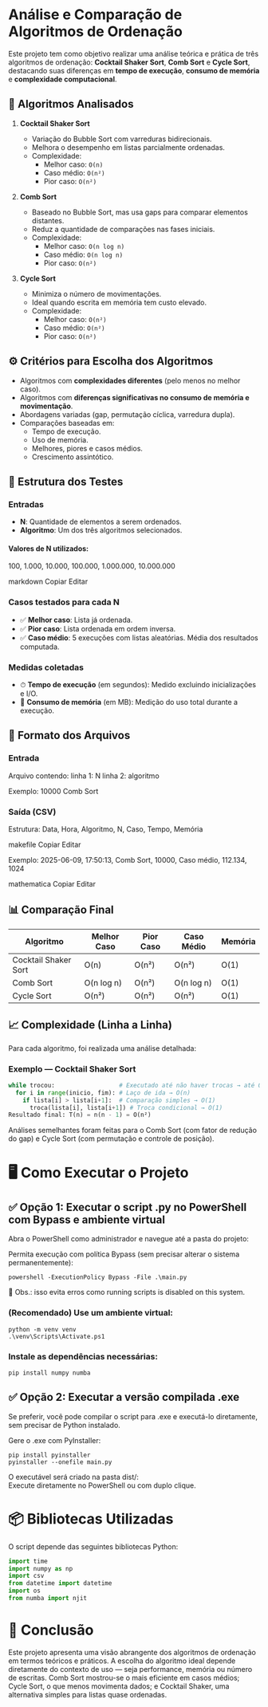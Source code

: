 # Análise e Comparação de Algoritmos de Ordenação

Este projeto tem como objetivo realizar uma análise teórica e prática de três algoritmos de ordenação: **Cocktail Shaker Sort**, **Comb Sort** e **Cycle Sort**, destacando suas diferenças em **tempo de execução**, **consumo de memória** e **complexidade computacional**.

## 📌 Algoritmos Analisados

1. **Cocktail Shaker Sort**  
   - Variação do Bubble Sort com varreduras bidirecionais.
   - Melhora o desempenho em listas parcialmente ordenadas.
   - Complexidade:  
     - Melhor caso: `O(n)`  
     - Caso médio: `O(n²)`  
     - Pior caso: `O(n²)`

2. **Comb Sort**  
   - Baseado no Bubble Sort, mas usa gaps para comparar elementos distantes.
   - Reduz a quantidade de comparações nas fases iniciais.
   - Complexidade:  
     - Melhor caso: `O(n log n)`  
     - Caso médio: `O(n log n)`  
     - Pior caso: `O(n²)`

3. **Cycle Sort**  
   - Minimiza o número de movimentações.
   - Ideal quando escrita em memória tem custo elevado.
   - Complexidade:  
     - Melhor caso: `O(n²)`  
     - Caso médio: `O(n²)`  
     - Pior caso: `O(n²)`

## ⚙️ Critérios para Escolha dos Algoritmos

- Algoritmos com **complexidades diferentes** (pelo menos no melhor caso).
- Algoritmos com **diferenças significativas no consumo de memória e movimentação**.
- Abordagens variadas (gap, permutação cíclica, varredura dupla).
- Comparações baseadas em:
  - Tempo de execução.
  - Uso de memória.
  - Melhores, piores e casos médios.
  - Crescimento assintótico.

## 🧪 Estrutura dos Testes

### Entradas
- **N**: Quantidade de elementos a serem ordenados.
- **Algoritmo**: Um dos três algoritmos selecionados.

#### Valores de N utilizados:
100, 1.000, 10.000, 100.000, 1.000.000, 10.000.000

markdown
Copiar
Editar

### Casos testados para cada N
- ✅ **Melhor caso**: Lista já ordenada.
- ✅ **Pior caso**: Lista ordenada em ordem inversa.
- ✅ **Caso médio**: 5 execuções com listas aleatórias. Média dos resultados computada.

### Medidas coletadas
- ⏱ **Tempo de execução** (em segundos): Medido excluindo inicializações e I/O.
- 🧠 **Consumo de memória** (em MB): Medição do uso total durante a execução.

## 📁 Formato dos Arquivos

### Entrada
Arquivo contendo:
linha 1: N
linha 2: algoritmo

Exemplo:
10000
Comb Sort


### Saída (CSV)
Estrutura:
Data, Hora, Algoritmo, N, Caso, Tempo, Memória

makefile
Copiar
Editar

Exemplo:
2025-06-09, 17:50:13, Comb Sort, 10000, Caso médio, 112.134, 1024

mathematica
Copiar
Editar

## 📊 Comparação Final

| Algoritmo            | Melhor Caso | Pior Caso | Caso Médio | Memória |
|----------------------|-------------|-----------|------------|---------|
| Cocktail Shaker Sort | O(n)        | O(n²)     | O(n²)      | O(1)    |
| Comb Sort            | O(n log n)  | O(n²)     | O(n log n) | O(1)    |
| Cycle Sort           | O(n²)       | O(n²)     | O(n²)      | O(1)    |

## 📈 Complexidade (Linha a Linha)

Para cada algoritmo, foi realizada uma análise detalhada:

### Exemplo — Cocktail Shaker Sort

```python
while trocou:                  # Executado até não haver trocas → até O(n)
  for i in range(inicio, fim): # Laço de ida → O(n)
    if lista[i] > lista[i+1]:  # Comparação simples → O(1)
      troca(lista[i], lista[i+1]) # Troca condicional → O(1)
Resultado final: T(n) = n(n - 1) = O(n²)

```

Análises semelhantes foram feitas para o Comb Sort (com fator de redução do gap) e Cycle Sort (com permutação e controle de posição).

# 🖥️ Como Executar o Projeto
## ✅ Opção 1: Executar o script .py no PowerShell com Bypass e ambiente virtual
Abra o PowerShell como administrador e navegue até a pasta do projeto:

Permita execução com política Bypass (sem precisar alterar o sistema permanentemente):
```
powershell -ExecutionPolicy Bypass -File .\main.py
```
🔐 Obs.: isso evita erros como running scripts is disabled on this system.

### (Recomendado) Use um ambiente virtual:

```
python -m venv venv
.\venv\Scripts\Activate.ps1
```

### Instale as dependências necessárias:
```
pip install numpy numba
```
## ✅ Opção 2: Executar a versão compilada .exe

Se preferir, você pode compilar o script para .exe e executá-lo diretamente, sem precisar de Python instalado.

Gere o .exe com PyInstaller:
```
pip install pyinstaller
pyinstaller --onefile main.py
```
O executável será criado na pasta dist/: <br>
Execute diretamente no PowerShell ou com duplo clique.

# 📦 Bibliotecas Utilizadas
O script depende das seguintes bibliotecas Python:
```python
import time
import numpy as np
import csv
from datetime import datetime
import os
from numba import njit
```
# 🔎 Conclusão
Este projeto apresenta uma visão abrangente dos algoritmos de ordenação em termos teóricos e práticos. A escolha do algoritmo ideal depende diretamente do contexto de uso — seja performance, memória ou número de escritas. Comb Sort mostrou-se o mais eficiente em casos médios; Cycle Sort, o que menos movimenta dados; e Cocktail Shaker, uma alternativa simples para listas quase ordenadas.
